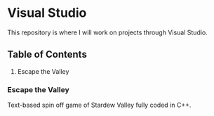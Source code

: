 # Visual Studio
This repository is where I will work on projects through Visual Studio.
## Table of Contents
1. Escape the Valley

### Escape the Valley
Text-based spin off game of Stardew Valley fully coded in C++.
